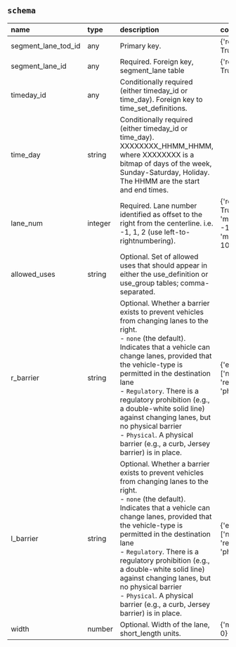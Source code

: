 ## `schema`

| name                | type    | description                                                                                                                                                                                                                                                                                                                                                                                                                                               | constraints                                       |
|:--------------------|:--------|:----------------------------------------------------------------------------------------------------------------------------------------------------------------------------------------------------------------------------------------------------------------------------------------------------------------------------------------------------------------------------------------------------------------------------------------------------------|:--------------------------------------------------|
| segment_lane_tod_id | any     | Primary key.                                                                                                                                                                                                                                                                                                                                                                                                                                              | {'required': True}                                |
| segment_lane_id     | any     | Required. Foreign key, segment_lane table                                                                                                                                                                                                                                                                                                                                                                                                                 | {'required': True}                                |
| timeday_id          | any     | Conditionally required (either timeday_id or time_day). Foreign key to time_set_definitions.                                                                                                                                                                                                                                                                                                                                                              |                                                   |
| time_day            | string  | Conditionally required (either timeday_id or time_day). XXXXXXXX_HHMM_HHMM, where XXXXXXXX is a bitmap of days of the week, Sunday-Saturday, Holiday. The HHMM are the start and end times.                                                                                                                                                                                                                                                               |                                                   |
| lane_num            | integer | Required. Lane number identified as offset to the right from the centerline. i.e. -1, 1, 2 (use left-to-rightnumbering).                                                                                                                                                                                                                                                                                                                                  | {'required': True, 'minimum': -10, 'maximum': 10} |
| allowed_uses        | string  | Optional. Set of allowed uses that should appear in either the use_definition or use_group tables; comma-separated.                                                                                                                                                                                                                                                                                                                                       |                                                   |
| r_barrier           | string  | Optional. Whether a barrier exists to prevent vehicles from changing lanes to the right.<br>- `none` (the default). Indicates that a vehicle can change lanes, provided that the vehicle-type is permitted in the destination lane<br>- `Regulatory`. There is a regulatory prohibition (e.g., a double-white solid line) against changing lanes, but no physical barrier<br>- `Physical`. A physical barrier (e.g., a curb, Jersey barrier) is in place. | {'enum': ['none', 'regulatory', 'physical']}      |
| l_barrier           | string  | Optional. Whether a barrier exists to prevent vehicles from changing lanes to the right.<br>- `none` (the default). Indicates that a vehicle can change lanes, provided that the vehicle-type is permitted in the destination lane<br>- `Regulatory`. There is a regulatory prohibition (e.g., a double-white solid line) against changing lanes, but no physical barrier<br>- `Physical`. A physical barrier (e.g., a curb, Jersey barrier) is in place. | {'enum': ['none', 'regulatory', 'physical']}      |
| width               | number  | Optional. Width of the lane, short_length units.                                                                                                                                                                                                                                                                                                                                                                                                          | {'minimum': 0}                                    |